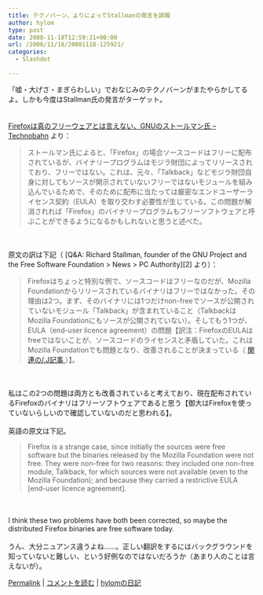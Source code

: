 ```yaml
---
title: テクノバーン、よりによってStallmanの発言を誤報
author: hylom
type: post
date: 2008-11-18T12:59:21+00:00
url: /2008/11/18/20081118-125921/
categories:
  - Slashdot

---
```

「嘘・大げさ・まぎらわしい」でおなじみのテクノバーンがまたやらかしてるよ。しかも今度はStallman氏の発言がターゲット。  
</br>   
  [Firefoxは真のフリーウェアとは言えない、GNUのストールマン氏 &#8211; Technobahn][1] より： 

> <div>
>   ストールマン氏によると、「Firefox」の場合ソースコードはフリーに配布されているが、バイナリープログラムはモジラ財団によってリリースされており、フリーではない。これは、元々、「Talkback」などモジラ財団自身に対してもソースが開示されていないフリーではないモジュールを組み込んでいるためで、そのために配布に当たっては厳密なエンドユーザーライセンス契約（EULA）を取り交わす必要性が生じている。この問題が解消されれば「Firefox」のバイナリープログラムもフリーソフトウェアと呼ぶことができるようになるかもしれないと思うと述べた。
> </div>

</br>  
</br>   
原文の訳は下記（   [Q&A: Richard Stallman&#44; founder of the GNU Project and the Free Software Foundation > News > PC Authority][2] より）： 

> <div>
>   Firefoxはちょっと特別な例で、ソースコードはフリーなのだが、Mozilla Foundationからリリースされているバイナリはフリーではなかった。その理由は2つ。まず、そのバイナリには1つだけnon-freeでソースが公開されていないモジュール「Talkback」が含まれていること（TalkbackはMozilla Foundationにもソースが公開されていない）。そしてもう1つが、EULA（end-user licence agreement）の問題【訳注：FirefoxのEULAはfreeではないことが、ソースコードのライセンスと矛盾していた。これはMozilla Foundationでも問題となり、改善されることが決まっている（ <a href="http://slashdot.jp/it/article.pl?sid=08/09/18/0255247"> 関連の/.J記事 </a> ）】。
> </div>

</br>  
</br>   
私はこの2つの問題は両方とも改善されていると考えており、現在配布されているFirefoxのバイナリはフリーソフトウェアであると思う【御大はFirefoxを使っていないらしいので確認していないのだと思われる】。</br>  
</br>   
英語の原文は下記。 

> <div>
>   Firefox is a strange case&#44; since initially the sources were free software but the binaries released by the Mozilla Foundation were not free. They were non-free for two reasons: they included one non-free module&#44; Talkback&#44; for which sources were not available (even to the Mozilla Foundation); and because they carried a restrictive EULA [end-user licence agreement].
> </div>

</br>  
</br>   
I think these two problems have both been corrected&#44; so maybe the distributed Firefox binaries are free software today.</br>  
</br>   
うん、大分ニュアンス違うよね……。正しい翻訳をするにはバックグラウンドを知っていないと難しい、という好例なのではないだろうか（あまり人のことは言えないが）。</br> 

   [Permalink][3] |    [コメントを読む][4] |    [hylomの日記][5] 

</br>

 [1]: http://www.technobahn.com/cgi-bin/news/read2?f=200811181104
 [2]: http://www.pcauthority.com.au/News/128513&#44;qa-richard-stallman-founder-of-the-gnu-project-and-the-free-software-foundation.aspx
 [3]: http://slashdot.jp/~hylom/journal/458816
 [4]: http://slashdot.jp/~hylom/journal/458816#acomments
 [5]: http://slashdot.jp/~hylom/journal/
